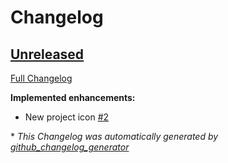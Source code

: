 # Changelog

## [Unreleased](https://github.com/FreshAlacrity/cottage-industry/tree/HEAD)

[Full Changelog](https://github.com/FreshAlacrity/cottage-industry/compare/9fd412b164a561466a8ca9a5e163a4d7835f6bb0...HEAD)

**Implemented enhancements:**
- New project icon [\#2](https://github.com/FreshAlacrity/cottage-industry/issues/2)



\* *This Changelog was automatically generated by [github_changelog_generator](https://github.com/github-changelog-generator/github-changelog-generator)*
